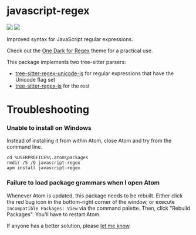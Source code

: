 # javascript-regex
[![](https://img.shields.io/apm/v/javascript-regex)](https://atom.io/packages/javascript-regex) [![](https://img.shields.io/apm/dm/javascript-regex)](https://atom.io/packages/javascript-regex)

Improved syntax for JavaScript regular expressions.

Check out the [One Dark for Regex](https://atom.io/packages/one-dark-regex-syntax) theme for a practical use.

This package implements two tree-sitter parsers:
- [tree-sitter-regex-unicode-js](https://github.com/wizard04wsu/tree-sitter-regex-unicode-js) for regular expressions that have the Unicode flag set
- [tree-sitter-regex-js](https://github.com/wizard04wsu/tree-sitter-regex-js) for the rest

# Troubleshooting
### Unable to install on Windows
Instead of installing it from within Atom, close Atom and try from the command line.

	cd %USERPROFILE%\.atom\packages
	rmdir /S /Q javascript-regex
	apm install javascript-regex

### Failure to load package grammars when I open Atom
Whenever Atom is updated, this package needs to be rebuilt. Either click the red bug icon in the bottom-right corner of the window, or execute `Incompatible Packages: View` via the command palette. Then, click "Rebuild Packages". You'll have to restart Atom.

If anyone has a better solution, please [let me know](https://github.com/wizard04wsu/javascript-regex/issues/9).
